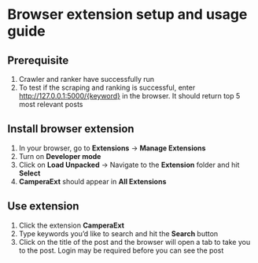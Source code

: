 # Browser extension setup and usage guide
## Prerequisite
1. Crawler and ranker have successfully run
2. To test if the scraping and ranking is successful, enter http://127.0.0.1:5000/{keyword} in the browser. It should return top 5 most relevant posts

## Install browser extension
1. In your browser, go to **Extensions** -> **Manage Extensions** 
2. Turn on **Developer mode**
3. Click on **Load Unpacked** -> Navigate to the **Extension** folder and hit **Select**
4. **CamperaExt** should appear in **All Extensions**

## Use extension
1. Click the extension **CamperaExt**
2. Type keywords you’d like to search and hit the **Search** button
3. Click on the title of the post and the browser will open a tab to take you to the post. Login may be required before you can see the post